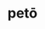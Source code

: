 ---
title: petō
meaning: to look for/ head for
ch: five
pos: verb
inf: petere
secondppstem: pet
infend: ere
conjugation: third
derivative: petition, appetite
mt: yes
mt5thru7: yes
---
